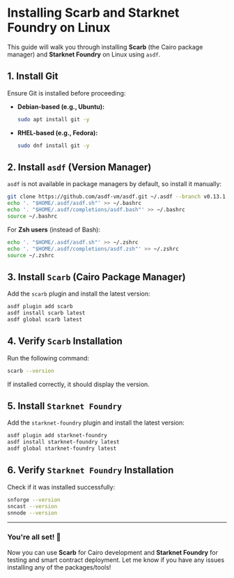 # **Installing Scarb and Starknet Foundry on Linux**

This guide will walk you through installing **Scarb** (the Cairo package manager) and **Starknet Foundry** on Linux using `asdf`.

## **1. Install Git**
Ensure Git is installed before proceeding:

- **Debian-based (e.g., Ubuntu):**  
  ```sh
  sudo apt install git -y
  ```
- **RHEL-based (e.g., Fedora):**  
  ```sh
  sudo dnf install git -y
  ```

## **2. Install `asdf` (Version Manager)**
`asdf` is not available in package managers by default, so install it manually:

```sh
git clone https://github.com/asdf-vm/asdf.git ~/.asdf --branch v0.13.1
echo '. "$HOME/.asdf/asdf.sh"' >> ~/.bashrc
echo '. "$HOME/.asdf/completions/asdf.bash"' >> ~/.bashrc
source ~/.bashrc
```

For **Zsh users** (instead of Bash):

```sh
echo '. "$HOME/.asdf/asdf.sh"' >> ~/.zshrc
echo '. "$HOME/.asdf/completions/asdf.zsh"' >> ~/.zshrc
source ~/.zshrc
```

## **3. Install `Scarb` (Cairo Package Manager)**
Add the `scarb` plugin and install the latest version:

```sh
asdf plugin add scarb
asdf install scarb latest
asdf global scarb latest
```

## **4. Verify `Scarb` Installation**
Run the following command:

```sh
scarb --version
```

If installed correctly, it should display the version.

## **5. Install `Starknet Foundry`**
Add the `starknet-foundry` plugin and install the latest version:

```sh
asdf plugin add starknet-foundry
asdf install starknet-foundry latest
asdf global starknet-foundry latest
```

## **6. Verify `Starknet Foundry` Installation**
Check if it was installed successfully:

```sh
snforge --version
sncast --version
snnode --version
```

---

### **You're all set! 🚀**
Now you can use **Scarb** for Cairo development and **Starknet Foundry** for testing and smart contract deployment. Let me know if you have any issues installing any of the packages/tools!
